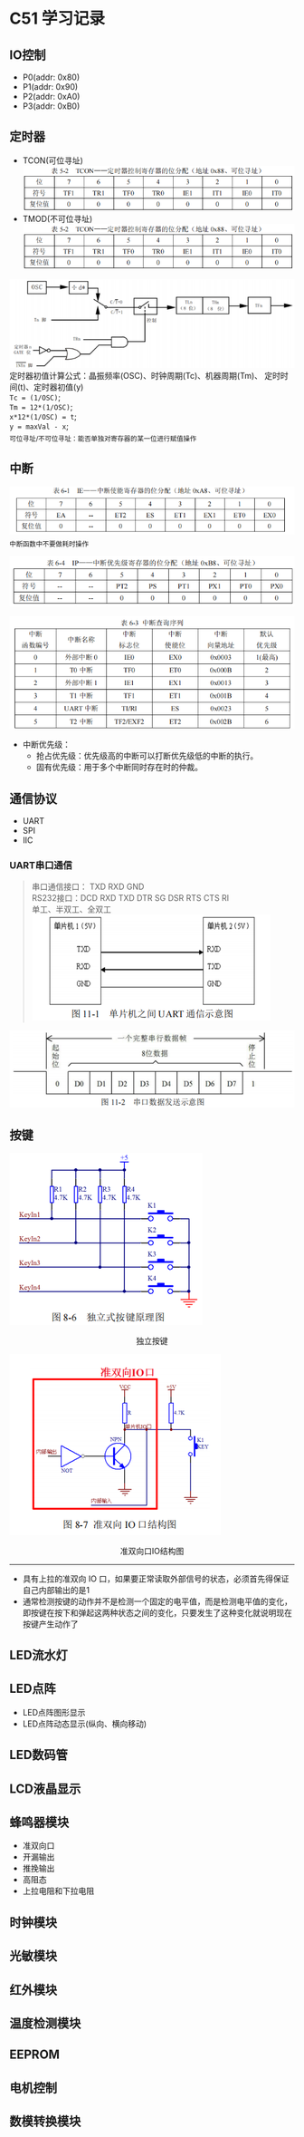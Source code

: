 # C51 学习记录

## IO控制
- P0(addr: 0x80)
- P1(addr: 0x90)
- P2(addr: 0xA0)
- P3(addr: 0xB0)

## 定时器
- TCON(可位寻址)
![TCON寄存器](./res/img/TCON寄存器.png "TCON寄存器")  
- TMOD(不可位寻址)
![TCON寄存器](./res/img/TCON寄存器.png "TCON寄存器")  

![定时器示意图](./res/img/定时器示意图.png "定时器示意图")  
定时器初值计算公式：晶振频率(OSC)、时钟周期(Tc)、机器周期(Tm)、 定时时间(t)、定时器初值(y)  
`Tc = (1/OSC)`;  
`Tm = 12*(1/OSC)`;  
`x*12*(1/OSC) = t`;  
`y = maxVal - x`;  
<sub>可位寻址/不可位寻址：能否单独对寄存器的某一位进行赋值操作</sub>

## 中断
![IE中断寄存器](res/img/IE寄存器.png "IE中断寄存器")
<sub>中断函数中不要做耗时操作</sub>

![IP中断优先级寄存器](res/img/中断优先级寄存器IP.png "IP中断优先级寄存器")

![中断查询序列](res/img/中断查询序列.png "中断查询序列")

- 中断优先级：
  - 抢占优先级：优先级高的中断可以打断优先级低的中断的执行。
  - 固有优先级：用于多个中断同时存在时的仲裁。

## 通信协议

- UART
- SPI
- IIC

### UART串口通信
> 串口通信接口： TXD RXD GND  
> RS232接口：DCD RXD TXD DTR SG DSR RTS CTS RI  
> 单工、半双工、全双工  
![UART通信示意图](res/img/UART通信示意图.png)

![串口数据发送示意图](res/img/串口数据发送示意图.png)
## 按键

![独立按键](res/img/独立按键.png "独立按键")  
<div align="center">独立按键</div>

![准双向口IO结构图](res/img/准双向口IO结构图.png "准双向口IO结构图")
<div align="center">准双向口IO结构图</div>

---

  - 具有上拉的准双向 IO 口，如果要正常读取外部信号的状态，必须首先得保证自己内部输出的是1
  - 通常检测按键的动作并不是检测一个固定的电平值，而是检测电平值的变化，即按键在按下和弹起这两种状态之间的变化，只要发生了这种变化就说明现在按键产生动作了



## LED流水灯

## LED点阵
  - LED点阵图形显示
  - LED点阵动态显示(纵向、横向移动)

## LED数码管

## LCD液晶显示

## 蜂鸣器模块
  - 准双向口
  - 开漏输出
  - 推挽输出
  - 高阻态
  - 上拉电阻和下拉电阻  

## 时钟模块

## 光敏模块

## 红外模块

## 温度检测模块

## EEPROM

## 电机控制

## 数模转换模块